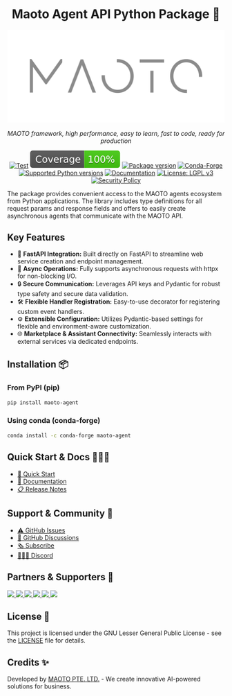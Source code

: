 <center>

# Maoto Agent API Python Package 🚀

![maoto-agent](https://github.com/automaoto/maoto-agent/blob/main/assets/MAOTO_logo.png)


*MAOTO framework, high performance, easy to learn, fast to code, ready for production*

<!-- [![PyPI version](https://img.shields.io/pypi/v/maoto-agent.svg)](https://pypi.org/project/maoto-agent/) -->
[![Test](https://github.com/automaoto/maoto-agent/blob/main/actions/workflows/test.yml/badge.svg?event=push&branch=master)](https://github.com/automaoto/maoto-agent/blob/main/actions?query=workflow%3ATest+event%3Apush+branch%3Amaster)
![Coverage](https://github.com/automaoto/maoto-agent/blob/main/assets/coverage.svg)
[![Package version](https://img.shields.io/pypi/v/maoto-agent?color=%2334D058&label=pypi%20package)](https://pypi.org/project/maoto-agent)
[![Conda-Forge](https://img.shields.io/conda/vn/conda-forge/maoto-agent.svg)](https://anaconda.org/conda-forge/maoto-agent)
[![Supported Python versions](https://img.shields.io/pypi/pyversions/maoto-agent.svg?color=%2334D058)](https://pypi.org/project/maoto-agent)
[![Documentation](https://img.shields.io/badge/docs-docs.maoto.world-blue)](https://docs.maoto.world)
[![License: LGPL v3](https://img.shields.io/badge/License-LGPL%20v3-blue.svg)](https://www.gnu.org/licenses/lgpl-3.0)
[![Security Policy](https://img.shields.io/badge/Security-Policy-blue)](https://github.com/automaoto/maoto-agent/blob/main/SECURITY.md)

</center>

The package provides convenient access to the MAOTO agents ecosystem from Python applications. The library includes type definitions for all request params and response fields and offers to easily create asynchronous agents that communicate with the MAOTO API.

## Key Features

- 🚀 **FastAPI Integration:** Built directly on FastAPI to streamline web service creation and endpoint management.
- 🔄 **Async Operations:** Fully supports asynchronous requests with httpx for non-blocking I/O.
- 🔒 **Secure Communication:** Leverages API keys and Pydantic for robust type safety and secure data validation.
- 🛠️ **Flexible Handler Registration:** Easy-to-use decorator for registering custom event handlers.
- ⚙️ **Extensible Configuration:** Utilizes Pydantic-based settings for flexible and environment-aware customization.
- 🌐 **Marketplace & Assistant Connectivity:** Seamlessly interacts with external services via dedicated endpoints.

## Installation 📦

### From PyPI (pip)
```bash
pip install maoto-agent
```

### Using conda (conda-forge)
```bash
conda install -c conda-forge maoto-agent
```

## Quick Start & Docs 👨🏼‍💻

- [🚀 Quick Start](https://docs.maoto.world/quickstart)
- [📑 Documentation](https://docs.maoto.world)
- [📋 Release Notes](https://github.com/automaoto/maoto-agent/releases)

## Support & Community 👥

- [⚠️ GitHub Issues](https://github.com/automaoto/maoto-agent/issues)
- [💬 GitHub Discussions](https://github.com/automaoto/maoto-agent/discussions)
- [🗞️ Subscribe](https://www.maoto.world/subscribe)
- [👨🏼‍💻 Discord](https://discord.gg/hNuqjnGjNw)

## Partners & Supporters 🌟

<a href="https://www.ntu.edu.sg/" target="_blank" title="NTU Singapore">
  <img src="https://github.com/automaoto/maoto-agent/assets/partners_and_supporters/ntu_singapore.jpg" style="max-width: 200; max-height: 100;">
</a>
<a href="https://www.ntuitive.sg/" target="_blank" title="NTUitive">
  <img src="https://github.com/automaoto/maoto-agent/assets/partners_and_supporters/ntuitive.jpg" style="max-width: 100; max-height: 150;">
</a>
<a href="https://pollinate.edu.sg/" target="_blank" title="Pollinate">
  <img src="https://github.com/automaoto/maoto-agent/assets/partners_and_supporters/pollinate.png" style="max-width: 200; max-height: 150;">
</a>
<a href="https://www.salesforce.com/" target="_blank" title="Salesforce">
  <img src="https://github.com/automaoto/maoto-agent/assets/partners_and_supporters/Salesforce-Logo.png" style="max-width: 150; max-height: 150;">
</a>
<a href="https://ace.sg/" target="_blank" title="ACE SG">
  <img src="https://github.com/automaoto/maoto-agent/assets/partners_and_supporters/ace-logo.jpg" style="max-width: 150; max-height: 100;">
</a>
<a href="https://www.nusentre.com/" target="_blank" title="NUS Enterprise">
  <img src="https://github.com/automaoto/maoto-agent/assets/partners_and_supporters/nes_society.png" style="max-width: 150; max-height: 100;">
</a>

## License 📝

This project is licensed under the GNU Lesser General Public License - see the [LICENSE](https://github.com/automaoto/maoto-agent/blob/main/LICENSE) file for details.

## Credits ✨

Developed by [MAOTO PTE. LTD.](https://maoto.world) - We create innovative AI-powered solutions for business.
